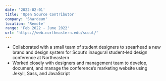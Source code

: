 ```yaml
---
date: '2022-02-01'
title: 'Open Source Contributor'
company: 'Shardeum'
location: 'Remote'
range: 'Feb 2022 - June 2022'
url: 'https://web.northeastern.edu/scout/'
---
```


- Collaborated with a small team of student designers to spearhead a new brand and design system for Scout’s inaugural student-led design conference at Northeastern
- Worked closely with designers and management team to develop, document, and manage the conference’s marketing website using Jekyll, Sass, and JavaScript
